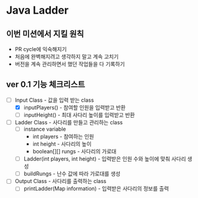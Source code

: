 # Java Ladder
## 이번 미션에서 지킬 원칙
- PR cycle에 익숙해지기
- 처음에 완벽해지려고 생각하지 말고 계속 고치기
- 버전을 계속 관리하면서 했던 작업들을 다 기록하기
## ver 0.1 기능 체크리스트
- [ ] Input Class - 값을 입력 받는 class
  - [x] inputPlayers() - 참여할 인원을 입력받고 반환
  - [ ] inputHeight() - 최대 사다리 높이를 입력받고 반환
- [ ] Ladder Class - 사다리를 만들고 관리하는 class
  - [ ] instance variable
    - int players - 참여하는 인원
    - int height - 사다리의 높이
    - boolean[][] rungs - 사다리의 가로대
  - [ ] Ladder(int players, int height) - 입력받은 인원 수와 높이에 맞춰 사다리 생성
  - [ ] buildRungs - 난수 값에 따라 가로대를 생성
- [ ] Output Class - 사다리를 출력하는 class
  - [ ] printLadder(Map information) - 입력받은 사다리의 정보를 출력